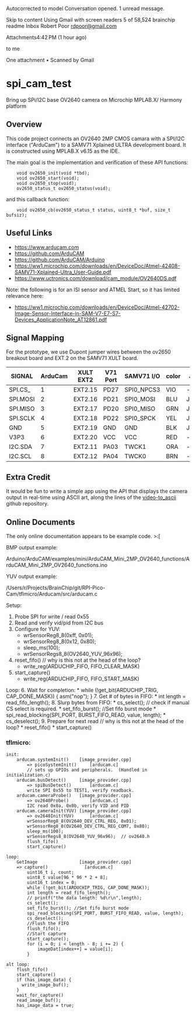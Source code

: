 Autocorrected to model
Conversation opened. 1 unread message.

Skip to content
Using Gmail with screen readers
5 of 58,524
brainchip readme
Inbox
Robert Poor <rdpoor@gmail.com>

Attachments4:42 PM (1 hour ago)

to me

 One attachment  •  Scanned by Gmail


# spi_cam_test
Bring up SPi/I2C base OV2640 camera on Microchip MPLAB.X/ Harmony platform

## Overview

This code project connects an OV2640 2MP CMOS camara with a SPI/I2C interface
("ArduCam") to a SAMV71 Xplained ULTRA development board.  It is constructed
using MPLAB.X v6.15 as the IDE.

The main goal is the implementation and verification of these API functions:
```
    void ov2650_init(void *tbd);
    void ov2650_start(void);
    void ov2650_stop(void);
    ov2650_status_t ov2650_status(void);
```
and this callback function:
```
    void ov2650_cb(ov2650_status_t status, uint8_t *buf, size_t bufsiz);
```

## Useful Links

* https://www.arducam.com
* https://github.com/ArduCAM
* https://github.com/ArduCAM/Arduino
* https://ww1.microchip.com/downloads/en/DeviceDoc/Atmel-42408-SAMV71-Xplained-Ultra_User-Guide.pdf
* https://www.uctronics.com/download/cam_module/OV2640DS.pdf

Note: the following is for an ISI sensor and ATMEL Start, so it has limited
relevance here:

* https://ww1.microchip.com/downloads/en/DeviceDoc/Atmel-42702-Image-Sensor-Interface-in-SAM-V7-E7-S7-Devices_ApplicationNote_AT12861.pdf

## Signal Mapping

For the prototype, we use Dupont jumper wires between the ov2650 breakout board
and EXT.2 on the SAMV71 XULT board.

| SIGNAL     | ArduCam | XULT EXT2 | V71 Port| SAMV71 I/O | color | J506 |SPI|
| -----------| --------| --------- | ------- | ---------- | ----- | ---- |---|
| SPI.CS_    | 1       | EXT2.15   | PD27    | SPI0_NPCS3 | VIO   | -na- |   |
| SPI.MOSI   | 2       | EXT2.16   | PD21    | SPI0_MOSI  | BLU   |J506.4|YEL|
| SPI.MISO   | 3       | EXT2.17   | PD20    | SPI0_MISO  | GRN   |J506.1|BRN|
| SPI.SCLK   | 4       | EXT2.18   | PD22    | SPI0_SPCK  | YEL   |J506.3|ORA|
| GND        | 5       | EXT2.19   | GND     | GND        | BLK   |J506.6|BLK|
| V3P3       | 6       | EXT2.20   | VCC     | VCC        | RED   | -na- |   |
| I2C.SDA    | 7       | EXT2.11   | PA03    | TWCK1      | ORA   | -na- |   |
| I2C.SCL    | 8       | EXT2.12   | PA04    | TWCK0      | BRN   | -na- |   |

## Extra Credit

It would be fun to write a simple app using the API that displays the camera
output in real-time using ASCII art, along the lines of the
[video-to_ascii](https://github.com/joelibaceta/video-to-ascii/tree/master)
github repository.

## Online Documents

The only online documentation appears to be example code.  >:[

BMP output example:

Arduino/ArduCAM/examples/mini/ArduCAM_Mini_2MP_OV2640_functions/ArduCAM_Mini_2MP_OV2640_functions.ino

YUV output example:

/Users/r/Projects/BrainChip/git/RPI-Pico-Cam/tflmicro/Arducam/src/arducam.c

Setup:

1. Probe SPI for write / read 0x55
2. Read and verify vid/pid from I2C bus
3. Configure for YUV:
    * wrSensorReg8_8(0xff, 0x01);
    * wrSensorReg8_8(0x12, 0x80);
    * sleep_ms(100);
    * wrSensorRegs8_8(OV2640_YUV_96x96);
4. reset_fifo() // why is this not at the head of the loop?
    * write_reg(ARDUCHIP_FIFO, FIFO_CLEAR_MASK)
5. start_capture()
    * write_reg(ARDUCHIP_FIFO, FIFO_START_MASK)

Loop:
6. Wait for completion:
    * while (!get_bit(ARDUCHIP_TRIG, CAP_DONE_MASK)) { asm("nop"); }
7. Get # of bytes in FIFO:
    * int length = read_fifo_length();
8. Slurp bytes from FIFO:
    * cs_select();      // check if manual CS select is required.
    * set_fifo_burst(); //Set fifo burst mode
    * spi_read_blocking(SPI_PORT, BURST_FIFO_READ, value, length);
    * cs_deselect();
9. Prepare for next read // why is this not at the head of the loop?
    * reset_fifo()
    * start_capture()


### tflmicro:

```
init:
    arducam.systemInit()    [image_provider.cpp]
        => picoSystemInit()     [arducam.c]
        // sets up GPIOs and peripherals.  (Handled in initialization.c)
    arducam.busDetect()     [image_provider.cpp]
        => spiBusDetect()       [arducam.c]
        write SPI 0x55 to TEST1, verify readback.
    arducam.cameraProbe()   [image_provider.cpp]
        => ov2640Probe()        [arducam.c]
        I2C read 0x0a, 0x0b, verify VID and PID
    arducam.cameraInit(YUV) [image_provider.cpp]
        => ov2640Init(YUV)      [arducam.c]
        wrSensorReg8_8(OV2640_DEV_CTRL_REG, 0x01);
        wrSensorReg8_8(OV2640_DEV_CTRL_REG_COM7, 0x80);
        sleep_ms(100);
        wrSensorRegs8_8(OV2640_YUV_96x96);  // ov2640.h
        flush_fifo()
        start_capture()

loop:
    GetImage                [image_provider.cpp]
    => capture()              [arducam.c]
        uint16_t i, count;
        uint8_t value[96 * 96 * 2 + 8];
        uint16_t index = 0;
        while (!get_bit(ARDUCHIP_TRIG, CAP_DONE_MASK));
        int length = read_fifo_length();
        // printf("the data length: %d\r\n",length);
        cs_select();
        set_fifo_burst(); //Set fifo burst mode
        spi_read_blocking(SPI_PORT, BURST_FIFO_READ, value, length);
        cs_deselect();
        //Flush the FIFO
        flush_fifo();
        //Start capture
        start_capture();
        for (i = 0; i < length - 8; i += 2) {
            imageDat[index++] = value[i];
        }

alt loop:
    flush_fifo()
    start_capture()
    if (has_image_data) {
      write_image_buf();
    }
    wait_for_capture()
    read_image_buf();
    has_image_data = true;
```
